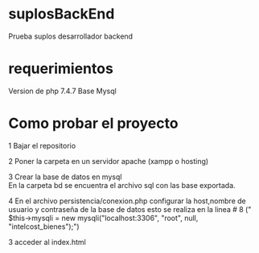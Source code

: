 # suplosBackEnd
Prueba suplos desarrollador backend

# requerimientos 
 Version de php  7.4.7 
 Base Mysql  

# Como probar el  proyecto
  1  Bajar el repositorio 
  
  2 Poner  la carpeta en un servidor apache (xampp o hosting)

  3 Crear la base de datos en mysql  
     En la carpeta bd se encuentra el archivo sql con las base exportada.

  4 En el archivo persistencia/conexion.php    configurar la host,nombre de usuario y contraseña de la base de datos 
    esto se realiza en la linea #  8 (" $this->mysqli = new mysqli("localhost:3306", "root", null, "intelcost_bienes");")
   
  3 acceder al index.html



